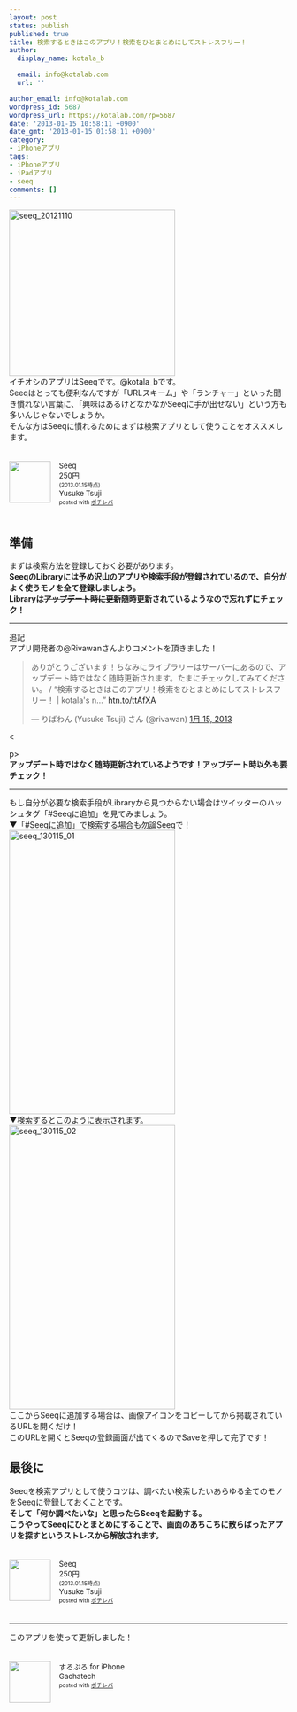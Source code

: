```yaml
---
layout: post
status: publish
published: true
title: 検索するときはこのアプリ！検索をひとまとめにしてストレスフリー！
author:
  display_name: kotala_b

  email: info@kotalab.com
  url: ''

author_email: info@kotalab.com
wordpress_id: 5687
wordpress_url: https://kotalab.com/?p=5687
date: '2013-01-15 10:58:11 +0900'
date_gmt: '2013-01-15 01:58:11 +0900'
category:
- iPhoneアプリ
tags:
- iPhoneアプリ
- iPadアプリ
- seeq
comments: []
---
```

<p><a href="https://kotalab.com/wp-content/uploads/seeq_20121110.png"><img src="https://kotalab.com/wp-content/uploads/seeq_20121110-300x300.png" alt="seeq_20121110" width="300" height="300" class="alignnone size-medium wp-image-4103" /></a><br />
イチオシのアプリはSeeqです。@kotala_bです。<br />
Seeqはとっても便利なんですが「URLスキーム」や「ランチャー」といった聞き慣れない言葉に、「興味はあるけどなかなかSeeqに手が出せない」という方も多いんじゃないでしょうか。<br />
そんな方はSeeqに慣れるためにまずは検索アプリとして使うことをオススメします。</p>
<div class="pochireba" style="text-align:left;font-size:small;padding:20px 0;overflow: hidden"><span class="removed_link" title="click.linksynergy.com/fs-bin/click?id=d2yYUp776R4&amp;subid=&amp;offerid=94348.1&amp;type=3&amp;tmpid=3910&amp;RD_PARM1=https%253A%252F%252Fitunes.apple.com%252Fjp%252Fapp%252Fseeq%252Fid555289253%253Fmt%253D8%2526uo%253D4"><img src="http://a134.phobos.apple.com/us/r1000/061/Purple/v4/68/52/ac/6852ac7f-1eb8-3515-1a7c-7ea00c584682/mzl.oqlpbwcj.png" width="75" height="75" style="float:left;margin:0 15px 0 0" class="pochi_img"></span>
<div class="pochi_info" style="text-align:left;overflow: hidden">
<div class="pochi_name"><span class="removed_link" title="click.linksynergy.com/fs-bin/click?id=d2yYUp776R4&amp;subid=&amp;offerid=94348.1&amp;type=3&amp;tmpid=3910&amp;RD_PARM1=https%253A%252F%252Fitunes.apple.com%252Fjp%252Fapp%252Fseeq%252Fid555289253%253Fmt%253D8%2526uo%253D4">Seeq</span></div>
<div class="pochi_price">250円</div>
<div class="pochi_time" style="font-size:x-small">(2013.01.15時点)</div>
<div class="pochi_seller"><span class="removed_link" title="click.linksynergy.com/fs-bin/click?id=d2yYUp776R4&amp;subid=&amp;offerid=94348.1&amp;type=3&amp;tmpid=3910&amp;RD_PARM1=https%253A%252F%252Fitunes.apple.com%252Fjp%252Fartist%252Fyusuke-tsuji%252Fid406318338%253Fuo%253D4">Yusuke Tsuji</span></div>
<div class="pochi_post" style="font-size:x-small">posted with <a href="https://pochireba.com">ポチレバ</a></div>
</div>
<div class="pochireba-footer" style="clear: left"></div>
</div>
<p><!--more--></p>
<h2>準備</h2>
<p>まずは検索方法を登録しておく必要があります。<br />
<strong>SeeqのLibraryには予め沢山のアプリや検索手段が登録されているので、自分がよく使うモノを全て登録しましょう。<br />
Libraryは<del datetime="2013-01-16T01:50:26+00:00">アップデート時に更新</del>随時更新されているようなので忘れずにチェック！</strong></p>
<hr>
<p>追記<br />
アプリ開発者の@Rivawanさんよりコメントを頂きました！</p>
<blockquote class="twitter-tweet" lang="ja"><p>ありがとうございます！ちなみにライブラリーはサーバーにあるので、アップデート時ではなく随時更新されます。たまにチェックしてみてください。 / &ldquo;検索するときはこのアプリ！検索をひとまとめにしてストレスフリー！ | kotala's n&hellip;&rdquo; <a href="https://kotalab.com/seeq-is-search-app" title="http://htn.to/ttAfXA">htn.to/ttAfXA</a></p>
<p>&mdash; りばわん (Yusuke Tsuji) さん (@rivawan) <a href="https://twitter.com/rivawan/status/291086851144572928" data-datetime="2013-01-15T07:38:08+00:00">1月 15, 2013</a></p></blockquote>
<p><</p>
<p>p><script async src="//platform.twitter.com/widgets.js" charset="utf-8"></script><br />
<strong>アップデート時ではなく随時更新されているようです！アップデート時以外も要チェック！</strong></p>
<hr>
<p>もし自分が必要な検索手段がLibraryから見つからない場合はツイッターのハッシュタグ「#Seeqに追加」を見てみましょう。<br />
▼「#Seeqに追加」で検索する場合も勿論Seeqで！<br />
<a href="https://kotalab.com/wp-content/uploads/seeq_130115_01.png" target="_blank"><img src="https://kotalab.com/wp-content/uploads/seeq_130115_01-300x513.png" alt="seeq_130115_01" width="300" height="513" class="alignnone size-medium wp-image-5717" /></a><br />
▼検索するとこのように表示されます。<br />
<a href="https://kotalab.com/wp-content/uploads/seeq_130115_02.jpg" target="_blank"><img src="https://kotalab.com/wp-content/uploads/seeq_130115_02-300x513.jpg" alt="seeq_130115_02" width="300" height="513" class="alignnone size-medium wp-image-5715" /></a><br />
ここからSeeqに追加する場合は、画像アイコンをコピーしてから掲載されているURLを開くだけ！<br />
このURLを開くとSeeqの登録画面が出てくるのでSaveを押して完了です！</p>
<h2>最後に</h2>
<p>Seeqを検索アプリとして使うコツは、調べたい検索したいあらゆる全てのモノをSeeqに登録しておくことです。<br />
<strong>そして「何か調べたいな」と思ったらSeeqを起動する。<br />
こうやってSeeqにひとまとめにすることで、画面のあちこちに散らばったアプリを探すというストレスから解放されます。</strong></p>
<div class="pochireba" style="text-align:left;font-size:small;padding:20px 0;overflow: hidden"><span class="removed_link" title="click.linksynergy.com/fs-bin/click?id=d2yYUp776R4&amp;subid=&amp;offerid=94348.1&amp;type=3&amp;tmpid=3910&amp;RD_PARM1=https%253A%252F%252Fitunes.apple.com%252Fjp%252Fapp%252Fseeq%252Fid555289253%253Fmt%253D8%2526uo%253D4"><img src="http://a134.phobos.apple.com/us/r1000/061/Purple/v4/68/52/ac/6852ac7f-1eb8-3515-1a7c-7ea00c584682/mzl.oqlpbwcj.png" width="75" height="75" style="float:left;margin:0 15px 0 0" class="pochi_img"></span>
<div class="pochi_info" style="text-align:left;overflow: hidden">
<div class="pochi_name"><span class="removed_link" title="click.linksynergy.com/fs-bin/click?id=d2yYUp776R4&amp;subid=&amp;offerid=94348.1&amp;type=3&amp;tmpid=3910&amp;RD_PARM1=https%253A%252F%252Fitunes.apple.com%252Fjp%252Fapp%252Fseeq%252Fid555289253%253Fmt%253D8%2526uo%253D4">Seeq</span></div>
<div class="pochi_price">250円</div>
<div class="pochi_time" style="font-size:x-small">(2013.01.15時点)</div>
<div class="pochi_seller"><span class="removed_link" title="click.linksynergy.com/fs-bin/click?id=d2yYUp776R4&amp;subid=&amp;offerid=94348.1&amp;type=3&amp;tmpid=3910&amp;RD_PARM1=https%253A%252F%252Fitunes.apple.com%252Fjp%252Fartist%252Fyusuke-tsuji%252Fid406318338%253Fuo%253D4">Yusuke Tsuji</span></div>
<div class="pochi_post" style="font-size:x-small">posted with <a href="https://pochireba.com">ポチレバ</a></div>
</div>
<div class="pochireba-footer" style="clear: left"></div>
</div>
<hr>
<p>このアプリを使って更新しました！</p>
<div class="pochireba" style="text-align:left;font-size:small;padding:20px 0;overflow: hidden"><span class="removed_link" title="click.linksynergy.com/fs-bin/click?id=d2yYUp776R4&amp;subid=&amp;offerid=94348.1&amp;type=3&amp;tmpid=3910&amp;RD_PARM1=http%253A%252F%252Fitunes.apple.com%252Fjp%252Fapp%252Fsurupuro-for-iphone%252Fid436676299%253Fmt%253D8%2526uo%253D4"><img src="http://a1.mzstatic.com/us/r1000/065/Purple/v4/4c/c6/a8/4cc6a855-cc5c-34ed-0436-36e219eafb81/mzl.xejvrijs.jpg" width="75" height="75" style="float:left;margin:0 15px 0 0" class="pochi_img"></span>
<div class="pochi_info" style="text-align:left;overflow: hidden">
<div class="pochi_name"><span class="removed_link" title="click.linksynergy.com/fs-bin/click?id=d2yYUp776R4&amp;subid=&amp;offerid=94348.1&amp;type=3&amp;tmpid=3910&amp;RD_PARM1=http%253A%252F%252Fitunes.apple.com%252Fjp%252Fapp%252Fsurupuro-for-iphone%252Fid436676299%253Fmt%253D8%2526uo%253D4">するぷろ for iPhone</span></div>
<div class="pochi_seller"><span class="removed_link" title="click.linksynergy.com/fs-bin/click?id=d2yYUp776R4&amp;subid=&amp;offerid=94348.1&amp;type=3&amp;tmpid=3910&amp;RD_PARM1=http%253A%252F%252Fitunes.apple.com%252Fjp%252Fartist%252Fgachatech%252Fid358731102%253Fuo%253D4">Gachatech</span></div>
<div class="pochi_post" style="font-size:x-small">posted with <a href="https://pochireba.com" target="_blank">ポチレバ</a></div>
</div>
<div class="pochireba-footer" style="clear: left"></div>
</div>
